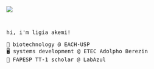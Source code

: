 <img src="https://file.notion.so/f/f/cbea08d8-2e12-4283-a99c-88ba99c4e096/58cb801f-09cf-4789-a1ed-26d60283f47a/Design_sem_nome.gif?table=block&id=1c7c6250-324e-8013-8775-c81dd66c79bf&spaceId=cbea08d8-2e12-4283-a99c-88ba99c4e096&expirationTimestamp=1743465600000&signature=-umyLiRMTdCrl2Bv0mIQzEJtz9KRr3ItDck5Ei7eAC0&downloadName=Design+sem+nome.gif" align="center" />

&nbsp;
<pre>
hi, i'm ligia akemi!

🧬 biotechnology @ EACH-USP  
🖥️ systems development @ ETEC Adolpho Berezin  
🦠 FAPESP TT-1 scholar @ LabAzul  
</pre>
